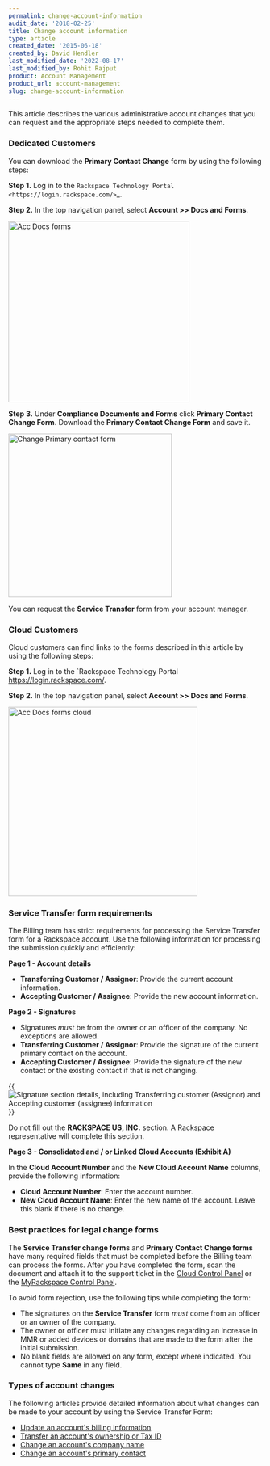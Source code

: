 ```yaml
---
permalink: change-account-information
audit_date: '2018-02-25'
title: Change account information
type: article
created_date: '2015-06-18'
created_by: David Hendler
last_modified_date: '2022-08-17'
last_modified_by: Rohit Rajput 
product: Account Management
product_url: account-management
slug: change-account-information
---
```


This article describes the various administrative account changes that you can
request and the appropriate steps needed to complete them.

### Dedicated Customers

You can download the **Primary Contact Change** form by using the following steps: 

**Step 1.** Log in to the `Rackspace Technology Portal <https://login.rackspace.com/>`_.

**Step 2.** In the top navigation panel, select **Account >> Docs and Forms**.

<img width="359" alt="Acc Docs   forms" src="https://user-images.githubusercontent.com/96761530/185171170-aa8e4210-7a6d-4280-881e-b79acb77f079.png">

**Step 3.** Under **Compliance Documents and Forms** click **Primary Contact Change Form**. Download the **Primary Contact Change Form** and save it. 

<img width="324" alt="Change Primary contact form" src="https://user-images.githubusercontent.com/96761530/185171936-a250b8e9-948c-4190-b5aa-7acff385c8e7.png">


You can request the **Service Transfer** form from your account manager.


### Cloud Customers

Cloud customers can find links to the forms described in this article by using the following steps:

**Step 1.** Log in to the `Rackspace Technology Portal <https://login.rackspace.com/>. 

**Step 2.** In the top navigation panel, select **Account >> Docs and Forms**.

<img width="375" alt="Acc Docs   forms cloud" src="https://user-images.githubusercontent.com/96761530/185176583-c1b38327-ef8b-45d2-8900-c890e851ab9e.png">



### Service Transfer form requirements

The Billing team has strict requirements for processing the Service Transfer
form for a Rackspace account. Use the following information for processing the
submission quickly and efficiently:

**Page 1 - Account details**

-   **Transferring Customer / Assignor**: Provide the current account
    information.
-   **Accepting Customer / Assignee**: Provide the new account information.

**Page 2 - Signatures**

-   Signatures *must* be from the owner or an officer of the company. No
    exceptions are allowed.
-   **Transferring Customer / Assignor**: Provide the signature of the
    current primary contact on the account.
-   **Accepting Customer / Assignee**: Provide the signature of the new
    contact or the existing contact if that is not changing.


{{<image alt="Signature section details, including Transferring customer (Assignor) and Accepting customer (assignee) information" src="change-account-2.jpg" title="Signature section details, including Transferring customer (Assignor) and Accepting customer (assignee) information">}}

Do not fill out the **RACKSPACE US, INC.** section. A Rackspace
representative will complete this section.

**Page 3 - Consolidated and / or Linked Cloud Accounts (Exhibit A)**

In the **Cloud Account Number** and the **New Cloud Account Name** columns,
provide the following information:

- **Cloud Account Number**: Enter the account number.
- **New Cloud Account Name**: Enter the new name of the account. Leave
  this blank if there is no change.

### Best practices for legal change forms

The **Service Transfer change forms** and **Primary Contact Change forms** have many required
fields that must be completed before the Billing team can process the forms.
After you have completed the form, scan the document and attach it to the
support ticket in the [Cloud Control Panel](https://login.rackspace.com) or
the [MyRackspace Control Panel](https://login.rackspace.com).

To avoid form rejection, use the following tips while completing the
form:

- The signatures on the **Service Transfer** form *must* come
  from an officer or an owner of the company.
- The owner or officer must initiate any changes regarding an increase
  in MMR or added devices or domains that are made to the form after
  the initial submission.
- No blank fields are allowed on any form, except where indicated. You
  cannot type **Same** in any field.

### Types of account changes

The following articles provide detailed information about what changes can be
made to your account by using the Service Transfer Form:

- [Update an account's billing information](/support/how-to/update-account-billing-information)
- [Transfer an account's ownership or Tax ID](/support/how-to/transfer-account-ownership-or-tax-id)
- [Change an account's company name](/support/how-to/change-account-company-name)
- [Change an account's primary contact](/support/how-to/change-to-new-primary-contact)
